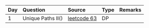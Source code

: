 | Day  | Question          | Source                                                        | Type | Remarks |
| :--- | :---------------- | :------------------------------------------------------------ | :--- | :------ |
| 1    | Unique Paths II() | [leetcode 63](https://leetcode.com/problems/unique-paths-ii/) | DP   |
